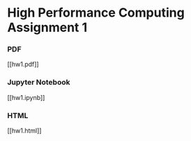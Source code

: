 # High Performance Computing Assignment 1
### PDF
[[hw1.pdf]]

### Jupyter Notebook
[[hw1.ipynb]]

### HTML
[[hw1.html]]
